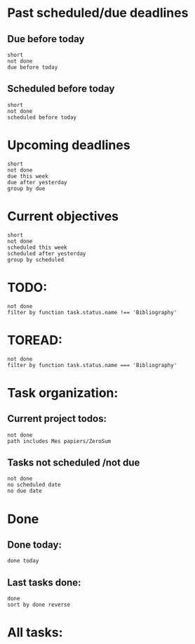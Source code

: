 # Past scheduled/due deadlines

## Due before today
```tasks
short
not done
due before today
```

## Scheduled before today
```tasks
short
not done
scheduled before today
```

# Upcoming deadlines

```tasks
short
not done
due this week
due after yesterday
group by due
```

# Current objectives
```tasks
short
not done
scheduled this week
scheduled after yesterday
group by scheduled
```

# TODO:
```tasks
not done
filter by function task.status.name !== 'Bibliography'
```


# TOREAD:
```tasks
not done
filter by function task.status.name === 'Bibliography'
```


# Task organization:
## Current project todos:
```tasks
not done
path includes Mes papiers/ZeroSum
```

## Tasks not scheduled /not due
```tasks
not done
no scheduled date
no due date
```


# Done 
## Done today:
```tasks
done today
```

## Last tasks done:
```tasks
done
sort by done reverse
```


# All tasks:
```tasks
```
